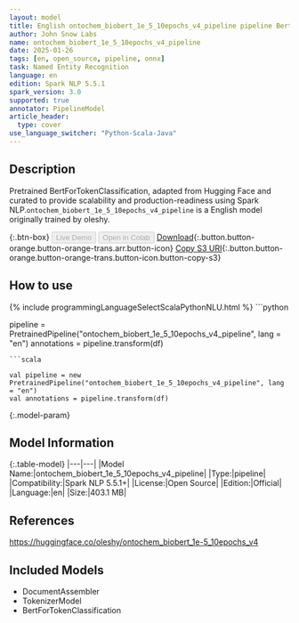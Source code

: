 ```yaml
---
layout: model
title: English ontochem_biobert_1e_5_10epochs_v4_pipeline pipeline BertForTokenClassification from oleshy
author: John Snow Labs
name: ontochem_biobert_1e_5_10epochs_v4_pipeline
date: 2025-01-26
tags: [en, open_source, pipeline, onnx]
task: Named Entity Recognition
language: en
edition: Spark NLP 5.5.1
spark_version: 3.0
supported: true
annotator: PipelineModel
article_header:
  type: cover
use_language_switcher: "Python-Scala-Java"
---
```


## Description

Pretrained BertForTokenClassification, adapted from Hugging Face and curated to provide scalability and production-readiness using Spark NLP.`ontochem_biobert_1e_5_10epochs_v4_pipeline` is a English model originally trained by oleshy.

{:.btn-box}
<button class="button button-orange" disabled>Live Demo</button>
<button class="button button-orange" disabled>Open in Colab</button>
[Download](https://s3.amazonaws.com/auxdata.johnsnowlabs.com/public/models/ontochem_biobert_1e_5_10epochs_v4_pipeline_en_5.5.1_3.0_1737935871055.zip){:.button.button-orange.button-orange-trans.arr.button-icon}
[Copy S3 URI](s3://auxdata.johnsnowlabs.com/public/models/ontochem_biobert_1e_5_10epochs_v4_pipeline_en_5.5.1_3.0_1737935871055.zip){:.button.button-orange.button-orange-trans.button-icon.button-copy-s3}

## How to use



<div class="tabs-box" markdown="1">
{% include programmingLanguageSelectScalaPythonNLU.html %}
```python

pipeline = PretrainedPipeline("ontochem_biobert_1e_5_10epochs_v4_pipeline", lang = "en")
annotations =  pipeline.transform(df)   

```
```scala

val pipeline = new PretrainedPipeline("ontochem_biobert_1e_5_10epochs_v4_pipeline", lang = "en")
val annotations = pipeline.transform(df)

```
</div>

{:.model-param}
## Model Information

{:.table-model}
|---|---|
|Model Name:|ontochem_biobert_1e_5_10epochs_v4_pipeline|
|Type:|pipeline|
|Compatibility:|Spark NLP 5.5.1+|
|License:|Open Source|
|Edition:|Official|
|Language:|en|
|Size:|403.1 MB|

## References

https://huggingface.co/oleshy/ontochem_biobert_1e-5_10epochs_v4

## Included Models

- DocumentAssembler
- TokenizerModel
- BertForTokenClassification